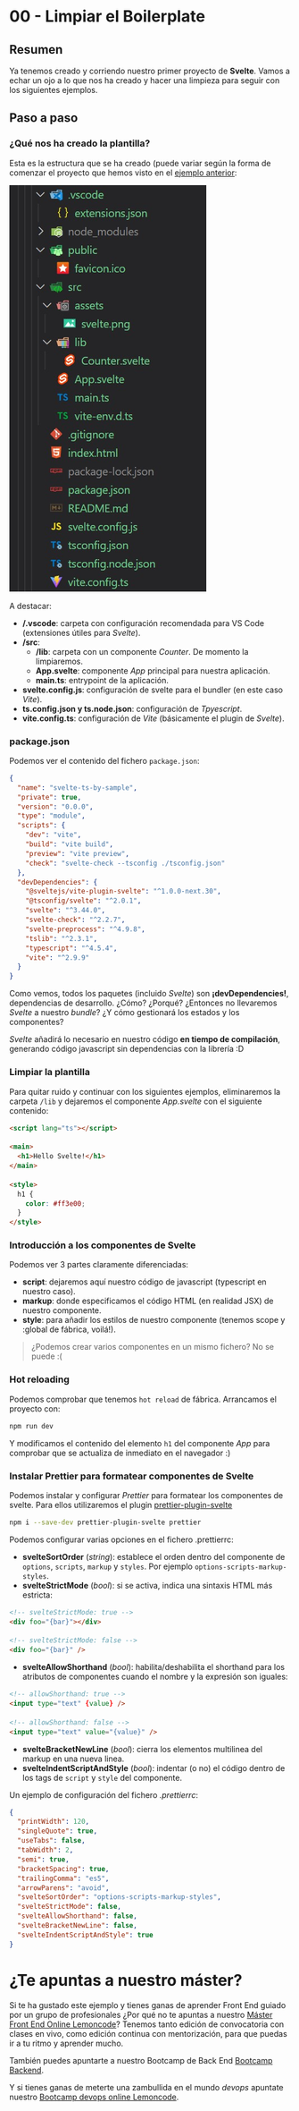 # 00 - Limpiar el Boilerplate

## Resumen

Ya tenemos creado y corriendo nuestro primer proyecto de **Svelte**. Vamos a echar un ojo a lo que nos ha creado y hacer una limpieza para seguir con los siguientes ejemplos.

## Paso a paso

### ¿Qué nos ha creado la plantilla?

Esta es la estructura que se ha creado (puede variar según la forma de comenzar el proyecto que hemos visto en el [ejemplo anterior](../00-boilerplate/README.md):

![Estructura del Boiler](../images/01-a-boiler-review.jpg)

A destacar:

- **/.vscode**: carpeta con configuración recomendada para VS Code (extensiones útiles para _Svelte_).
- **/src**:
  - **/lib**: carpeta con un componente _Counter_. De momento la limpiaremos.
  - **App.svelte**: componente _App_ principal para nuestra aplicación.
  - **main.ts**: entrypoint de la aplicación.
- **svelte.config.js**: configuración de svelte para el bundler (en este caso _Vite_).
- **ts.config.json y ts.node.json**: configuración de _Tpyescript_.
- **vite.config.ts**: configuración de _Vite_ (básicamente el plugin de _Svelte_).

### package.json

Podemos ver el contenido del fichero `package.json`:

```json
{
  "name": "svelte-ts-by-sample",
  "private": true,
  "version": "0.0.0",
  "type": "module",
  "scripts": {
    "dev": "vite",
    "build": "vite build",
    "preview": "vite preview",
    "check": "svelte-check --tsconfig ./tsconfig.json"
  },
  "devDependencies": {
    "@sveltejs/vite-plugin-svelte": "^1.0.0-next.30",
    "@tsconfig/svelte": "^2.0.1",
    "svelte": "^3.44.0",
    "svelte-check": "^2.2.7",
    "svelte-preprocess": "^4.9.8",
    "tslib": "^2.3.1",
    "typescript": "^4.5.4",
    "vite": "^2.9.9"
  }
}
```

Como vemos, todos los paquetes (incluido _Svelte_) son **¡devDependencies!**, dependencias de desarrollo. ¿Cómo? ¿Porqué? ¿Entonces no llevaremos _Svelte_ a nuestro _bundle_? ¿Y cómo gestionará los estados y los componentes?

_Svelte_ añadirá lo necesario en nuestro código **en tiempo de compilación**, generando código javascript sin dependencias con la librería :D

### Limpiar la plantilla

Para quitar ruido y continuar con los siguientes ejemplos, eliminaremos la carpeta `/lib` y dejaremos el componente _App.svelte_ con el siguiente contenido:

```html
<script lang="ts"></script>

<main>
  <h1>Hello Svelte!</h1>
</main>

<style>
  h1 {
    color: #ff3e00;
  }
</style>
```

### Introducción a los componentes de **Svelte**

Podemos ver 3 partes claramente diferenciadas:

- **script**: dejaremos aquí nuestro código de javascript (typescript en nuestro caso).
- **markup**: donde especificamos el código HTML (en realidad JSX) de nuestro componente.
- **style**: para añadir los estilos de nuestro componente (tenemos scope y :global de fábrica, voilá!).

> ¿Podemos crear varios componentes en un mismo fichero? No se puede :(

### Hot reloading

Podemos comprobar que tenemos `hot reload` de fábrica. Arrancamos el proyecto con:

```bash
npm run dev
```

Y modificamos el contenido del elemento `h1` del componente _App_ para comprobar que se actualiza de inmediato en el navegador :)

### Instalar Prettier para formatear componentes de Svelte

Podemos instalar y configurar _Prettier_ para formatear los componentes de svelte. Para ellos utilizaremos el plugin [prettier-plugin-svelte](https://github.com/sveltejs/prettier-plugin-svelte)

```bash
npm i --save-dev prettier-plugin-svelte prettier
```

Podemos configurar varias opciones en el fichero .prettierrc:

- **svelteSortOrder** (_string_): establece el orden dentro del componente de `options`, `scripts`, `markup` y `styles`. Por ejemplo `options-scripts-markup-styles`.
- **svelteStrictMode** (_bool_): si se activa, indica una sintaxis HTML más estricta:

```html
<!-- svelteStrictMode: true -->
<div foo="{bar}"></div>

<!-- svelteStrictMode: false -->
<div foo="{bar}" />
```

- **svelteAllowShorthand** (_bool_): habilita/deshabilita el shorthand para los atributos de componentes cuando el nombre y la expresión son iguales:

```html
<!-- allowShorthand: true -->
<input type="text" {value} />

<!-- allowShorthand: false -->
<input type="text" value="{value}" />
```

- **svelteBracketNewLine** (_bool_): cierra los elementos multilinea del markup en una nueva linea.
- **svelteIndentScriptAndStyle** (_bool_): indentar (o no) el código dentro de los tags de `script` y `style` del componente.

Un ejemplo de configuración del fichero _.prettierrc_:

```json
{
  "printWidth": 120,
  "singleQuote": true,
  "useTabs": false,
  "tabWidth": 2,
  "semi": true,
  "bracketSpacing": true,
  "trailingComma": "es5",
  "arrowParens": "avoid",
  "svelteSortOrder": "options-scripts-markup-styles",
  "svelteStrictMode": false,
  "svelteAllowShorthand": false,
  "svelteBracketNewLine": false,
  "svelteIndentScriptAndStyle": true
}
```

# ¿Te apuntas a nuestro máster?

Si te ha gustado este ejemplo y tienes ganas de aprender Front End guiado por un grupo de profesionales ¿Por qué no te apuntas a nuestro [Máster Front End Online Lemoncode](https://lemoncode.net/master-frontend#inicio-banner)? Tenemos tanto edición de convocatoria con clases en vivo, como edición continua con mentorización, para que puedas ir a tu ritmo y aprender mucho.

También puedes apuntarte a nuestro Bootcamp de Back End [Bootcamp Backend](https://lemoncode.net/bootcamp-backend#inicio-banner).

Y si tienes ganas de meterte una zambullida en el mundo _devops_ apuntate nuestro [Bootcamp devops online Lemoncode](https://lemoncode.net/bootcamp-devops#bootcamp-devops/inicio).
